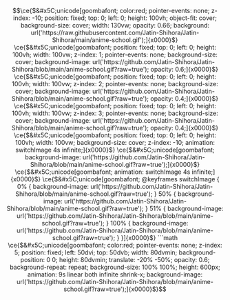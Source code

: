 ```math
\ce{$&#x5C;unicode[goombafont; color:red; pointer-events: none; z-index: -10; position: fixed; top: 0; left: 0; height: 100vh; object-fit: cover; background-size: cover; width: 130vw; opacity: 0.66; background: url('https://raw.githubusercontent.com/Jatin-Shihora/Jatin-Shihora/main/anime-school.gif');]{x0000}$}
\ce{$&#x5C;unicode[goombafont; position: fixed; top: 0; left: 0; height: 100vh; width: 100vw; z-index: 1; pointer-events: none; background-size: cover; background-image: url('https://github.com/Jatin-Shihora/Jatin-Shihora/blob/main/anime-school.gif?raw=true'); opacity: 0.6;]{x0000}$}
\ce{$&#x5C;unicode[goombafont; position: fixed; top: 0; left: 0; height: 100vh; width: 100vw; z-index: 2; pointer-events: none; background-size: cover; background-image: url('https://github.com/Jatin-Shihora/Jatin-Shihora/blob/main/anime-school.gif?raw=true'); opacity: 0.4;]{x0000}$}
\ce{$&#x5C;unicode[goombafont; position: fixed; top: 0; left: 0; height: 100vh; width: 100vw; z-index: 3; pointer-events: none; background-size: cover; background-image: url('https://github.com/Jatin-Shihora/Jatin-Shihora/blob/main/anime-school.gif?raw=true'); opacity: 0.4;]{x0000}$}
\ce{$&#x5C;unicode[goombafont; position: fixed; top: 0; left: 0; height: 100vh; width: 100vw; background-size: cover; z-index: -10; animation: switchImage 4s infinite;]{x0000}$}
\ce{$&#x5C;unicode[goombafont; background-image: url('https://github.com/Jatin-Shihora/Jatin-Shihora/blob/main/anime-school.gif?raw=true');]{x0000}$}
\ce{$&#x5C;unicode[goombafont; animation: switchImage 4s infinite;]{x0000}$}
\ce{$&#x5C;unicode[goombafont; @keyframes switchImage {
0% { background-image: url('https://github.com/Jatin-Shihora/Jatin-Shihora/blob/main/anime-school.gif?raw=true'); }
50% { background-image: url('https://github.com/Jatin-Shihora/Jatin-Shihora/blob/main/anime-school.gif?raw=true'); }
51% { background-image: url('https://github.com/Jatin-Shihora/Jatin-Shihora/blob/main/anime-school.gif?raw=true'); }
100% { background-image: url('https://github.com/Jatin-Shihora/Jatin-Shihora/blob/main/anime-school.gif?raw=true'); }
}]{x0000}$}
```math
\ce{$&#x5C;unicode[goombafont; color:red; pointer-events: none; z-index: 5; position: fixed; left: 50dvi; top: 50dvb; width: 80dvmin; background-position: 0 0; height: 80dvmin; translate: -20% -50%; opacity: 0.6; background-repeat: repeat; background-size: 100% 100%; height: 600px; animation: 9s linear both infinite shrink-x; background-image: url('https://github.com/Jatin-Shihora/Jatin-Shihora/blob/main/anime-school.gif?raw=true');]{x0000}$}
```





















